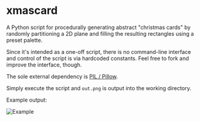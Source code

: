 # xmascard

A Python script for procedurally generating abstract "christmas cards" by
randomly partitioning a 2D plane and filling the resulting rectangles using a
preset palette.

Since it's intended as a one-off script, there is no command-line interface
and control of the script is via hardcoded constants. Feel free to fork and
improve the interface, though.

The sole external dependency is [PIL /
Pillow](https://pillow.readthedocs.io/en/stable/).

Simply execute the script and `out.png` is output into the working directory.

Example output:

![Example](https://i.imgur.com/ey5e1Ky.png)

